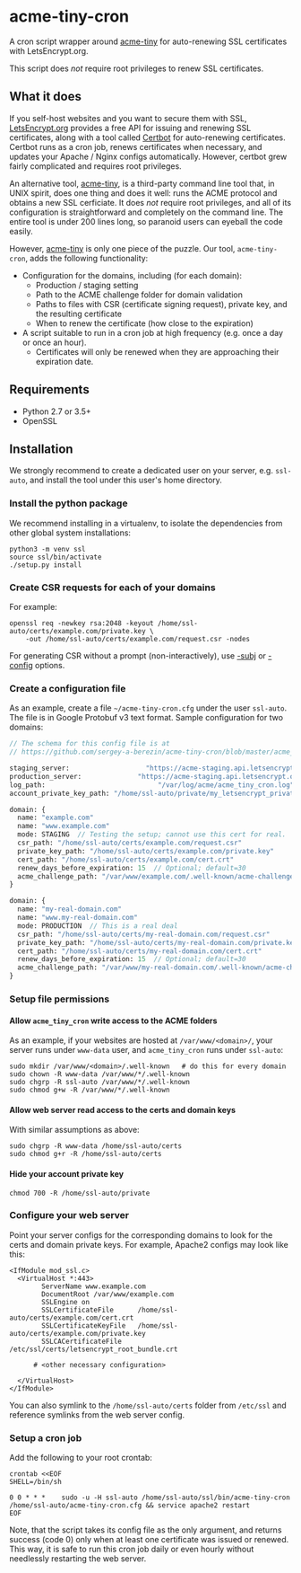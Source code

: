 # acme-tiny-cron

[acme-tiny]: https://github.com/diafygi/acme-tiny
[LetsEncrypt.org]: https://letsencrypt.org
[Certbot]: https://github.com/certbot/certbot

A cron script wrapper around [acme-tiny] for auto-renewing SSL
certificates with LetsEncrypt.org.

This script does _not_ require root privileges to renew SSL
certificates.

## What it does

If you self-host websites and you want to secure them with SSL,
[LetsEncrypt.org] provides a free API for issuing and renewing SSL
certificates, along with a tool called [Certbot] for auto-renewing
certificates. Certbot runs as a cron job, renews certificates when
necessary, and updates your Apache / Nginx configs automatically.
However, certbot grew fairly complicated and requires root privileges.

An alternative tool, [acme-tiny], is a third-party command line tool
that, in UNIX spirit, does one thing and does it well: runs the ACME
protocol and obtains a new SSL cerficiate. It does _not_ require root
privileges, and all of its configuration is straightforward and
completely on the command line. The entire tool is under 200 lines
long, so paranoid users can eyeball the code easily.

However, [acme-tiny] is only one piece of the
puzzle. Our tool, `acme-tiny-cron`, adds the following functionality:

* Configuration for the domains, including (for each domain):
  - Production / staging setting
  - Path to the ACME challenge folder for domain validation
  - Paths to files with CSR (certificate signing request), private
    key, and the resulting certificate
  - When to renew the certificate (how close to the expiration)
* A script suitable to run in a cron job at high frequency (e.g. once
  a day or once an hour).
  - Certificates will only be renewed when they are approaching their
     expiration date.

## Requirements

* Python 2.7 or 3.5+
* OpenSSL

## Installation

We strongly recommend to create a dedicated user on your server,
e.g. `ssl-auto`, and install the tool under this user's home directory.

### Install the python package

We recommend installing in a virtualenv, to isolate the dependencies
from other global system installations:

```
python3 -m venv ssl
source ssl/bin/activate
./setup.py install
```

### Create CSR requests for each of your domains

For example:

```
openssl req -newkey rsa:2048 -keyout /home/ssl-auto/certs/example.com/private.key \
    -out /home/ssl-auto/certs/example.com/request.csr -nodes
```

For generating CSR without a prompt (non-interactively), use
[-subj](https://www.shellhacks.com/create-csr-openssl-without-prompt-non-interactive/)
or
[-config](http://blog.endpoint.com/2014/10/openssl-csr-with-alternative-names-one.html)
options.

### Create a configuration file

As an example, create a file `~/acme-tiny-cron.cfg` under the user
`ssl-auto`. The file is in Google Protobuf v3 text format. Sample
configuration for two domains:

```proto
// The schema for this config file is at
// https://github.com/sergey-a-berezin/acme-tiny-cron/blob/master/acme_tiny_cron/protos/domains.proto

staging_server:                   "https://acme-staging.api.letsencrypt.org/directory"
production_server:              "https://acme-staging.api.letsencrypt.org/directory"
log_path:                            "/var/log/acme/acme_tiny_cron.log"
account_private_key_path: "/home/ssl-auto/private/my_letsencrypt_private.key"

domain: {
  name: "example.com"
  name: "www.example.com"
  mode: STAGING  // Testing the setup; cannot use this cert for real.
  csr_path: "/home/ssl-auto/certs/example.com/request.csr"
  private_key_path: "/home/ssl-auto/certs/example.com/private.key"
  cert_path: "/home/ssl-auto/certs/example.com/cert.crt"
  renew_days_before_expiration: 15  // Optional; default=30
  acme_challenge_path: "/var/www/example.com/.well-known/acme-challenge"
}

domain: {
  name: "my-real-domain.com"
  name: "www.my-real-domain.com"
  mode: PRODUCTION  // This is a real deal
  csr_path: "/home/ssl-auto/certs/my-real-domain.com/request.csr"
  private_key_path: "/home/ssl-auto/certs/my-real-domain.com/private.key"
  cert_path: "/home/ssl-auto/certs/my-real-domain.com/cert.crt"
  renew_days_before_expiration: 15  // Optional; default=30
  acme_challenge_path: "/var/www/my-real-domain.com/.well-known/acme-challenge"
}
```

### Setup file permissions

#### Allow `acme_tiny_cron` write access to the ACME folders

As an example, if your websites are hosted at `/var/www/<domain>/`,
your server runs under `www-data` user, and `acme_tiny_cron` runs
under `ssl-auto`:

```
sudo mkdir /var/www/<domain>/.well-known   # do this for every domain
sudo chown -R www-data /var/www/*/.well-known
sudo chgrp -R ssl-auto /var/www/*/.well-known
sudo chmod g+w -R /var/www/*/.well-known
```

#### Allow web server read access to the certs and domain keys

With similar assumptions as above:

```
sudo chgrp -R www-data /home/ssl-auto/certs
sudo chmod g+r -R /home/ssl-auto/certs
```

#### Hide your account private key

```
chmod 700 -R /home/ssl-auto/private
```

### Configure your web server

Point your server configs for the corresponding domains to look for
the certs and domain private keys. For example, Apache2 configs may
look like this:

```
<IfModule mod_ssl.c>
  <VirtualHost *:443>
        ServerName www.example.com
        DocumentRoot /var/www/example.com
        SSLEngine on
        SSLCertificateFile      /home/ssl-auto/certs/example.com/cert.crt
        SSLCertificateKeyFile   /home/ssl-auto/certs/example.com/private.key
        SSLCACertificateFile    /etc/ssl/certs/letsencrypt_root_bundle.crt

      # <other necessary configuration>

  </VirtualHost>
</IfModule>
```

You can also symlink to the `/home/ssl-auto/certs` folder from
`/etc/ssl` and reference symlinks from the web server config.

### Setup a cron job

Add the following to your root crontab:

```
crontab <<EOF
SHELL=/bin/sh

0 0 * * *    sudo -u -H ssl-auto /home/ssl-auto/ssl/bin/acme-tiny-cron /home/ssl-auto/acme-tiny-cron.cfg && service apache2 restart
EOF
```

Note, that the script takes its config file as the only argument, and
returns success (code 0) only when at least one certificate was issued
or renewed. This way, it is safe to run this cron job daily or even
hourly without needlessly restarting the web server.
